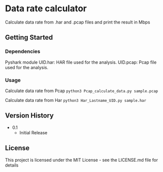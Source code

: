 # Data rate calculator

Calculate data rate from .har and .pcap files and print the result in Mbps

## Getting Started

### Dependencies

Pyshark module
UID.har: HAR file used for the analysis.
UID.pcap: Pcap file used for the analysis.

### Usage

Calculate data rate from Pcap
`python3 Pcap_calculate_data.py sample.pcap`

Calculate data rate from Har
`python3 Har_Lastname_UID.py sample.har`


## Version History

* 0.1
  * Initial Release


## License

This project is licensed under the MIT License - see the LICENSE.md file for details